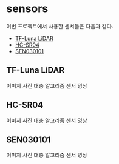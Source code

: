 # sensors
이번 프로젝트에서 사용한 센서들은 다음과 같다.
-  [TF-Luna LiDAR](#1introduction)
-  [HC-SR04](#2overview)
-  [SEN030101](#3Requirements)
## TF-Luna LiDAR
 이미지 사진
 대충 알고리즘
 센서 영상

## HC-SR04
 이미지 사진
 대충 알고리즘
 센서 영상

## SEN030101
 이미지 사진
 대충 알고리즘
 센서 영상
